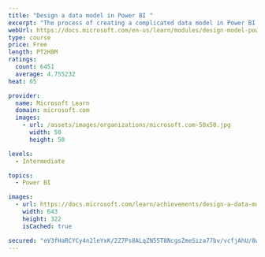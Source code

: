 ```yaml
---
title: "Design a data model in Power BI "
excerpt: "The process of creating a complicated data model in Power BI is straightforward. If your data is coming in from more than one transactional system, before you know it, you can have dozens of tables that you have to work with. Building a great data model is about simplifying the disarray. A star schema is one way to simplify a data model, and you’ll learn about the terminology and implementation of them in this module. You will also learn about why choosing the correct data granularity is important for performance and usability of your Power BI reports. Finally, you’ll learn about improving performance with your Power BI data models."
webUrl: https://docs.microsoft.com/en-us/learn/modules/design-model-power-bi/
type: course
price: Free
length: PT2H8M
ratings:
  count: 6451
  average: 4.755232
heat: 65

provider:
  name: Microsoft Learn
  domain: microsoft.com
  images:
    - url: /assets/images/organizations/microsoft.com-50x50.jpg
      width: 50
      height: 50

levels:
  - Intermediate

topics:
  - Power BI

images:
  - url: https://docs.microsoft.com/learn/achievements/design-a-data-model-in-power-bi-social.png
    width: 643
    height: 322
    isCached: true

secured: "eV3fHaRCYCy4n2leYxK/2Z7Ps8ALqZN55T8NcgsZmeSiza77bv/vcfjAhU/8wm5tPyAun5JGejw4599O6/lgWaW0TxLvY8ZWA0qndB53UhMwQnWIfoEodxq2ZA8TpZ+9ZrSpuHpEb9M7lqYAH1ax1ddr1qSknZzKbV0COmrAcyO2bzVzbAooyu4sqsw6hC3/z1EyNZQqyvsbG+3jelXh05nvbb6X1r8YIr7KQW1WCpa7fyYfoaMmKiLis6IvWuwKCeYPexH/ZoknyTiGSlv+dlcS0EErKRQ82N2yn9E/6Ud/e4UxHj95a0RiB3IT0DHhbRMQxezpiRGhUWDp3thjYs9VR3VSS3pt+DqTpFvDn4qYiG55lgkpg6oQ54suTD/PKU84POHLqZkc0IhJuc6ggkYF/yypHjr9x8Tdraitie8=;dtGdCNvqa7Bzv2XRHsv2CA=="
---
```


